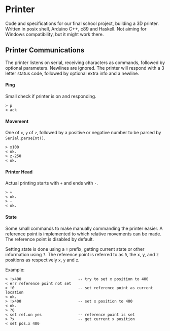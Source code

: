 # Printer

Code and specifications for our final school project, building a 3D printer.
Written in posix shell, Arduino C++, c89 and Haskell. Not aiming for Windows compatibility, but
it might work there.

## Printer Communications

The printer listens on serial, receiving characters as commands, followed by
optional parameters. Newlines are ignored. The printer will respond with a 3
letter status code, followed by optional extra info and a newline.

#### Ping

Small check if printer is on and responding.

    > p
    < ack

#### Movement

One of `x`, `y` of `z`, followed by a positive or negative number to be parsed
by `Serial.parseInt()`.

    > x100
    < ok.
    > z-250
    < ok.

#### Printer Head

Actual printing starts with `+` and ends with `-`.

    > +
    < ok.
    > -
    < ok.

#### State

Some small commands to make manually commanding the printer easier. A reference point is implemented to which relative movements can be made. The reference point is disabled by default.

Setting state is done using a `!` prefix, getting current state or other information using `?`. The reference point is referred to as `0`, the x, y, and z positions as respectively `x`, `y` and `z`.

Example:

    > !x400                         -- try to set x position to 400
    < err reference point not set
    > !0                            -- set reference point as current location
    < ok.
    > !x400                         -- set x position to 400
    < ok.
    > ?0
    < set ref.on yes                -- reference point is set
    > ?x                            -- get current x position
    < set pos.x 400
